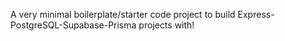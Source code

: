 A very minimal boilerplate/starter code project to build Express-PostgreSQL-Supabase-Prisma projects with! 
